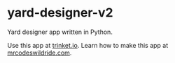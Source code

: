 # yard-designer-v2

Yard designer app written in Python.

Use this app at [trinket.io](https://trinket.io/embed/python3/b39425e4b3?outputOnly=true&start=result).
Learn how to make this app at [mrcodeswildride.com](https://www.mrcodeswildride.com/).
